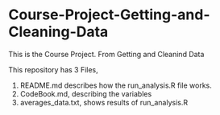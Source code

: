 # Course-Project-Getting-and-Cleaning-Data
This is the Course Project. From Getting and Cleanind Data

This repository has 3 Files, 

1. README.md describes how the run_analysis.R file works.
2. CodeBook.md,  describing the variables
3. averages_data.txt, shows results of run_analysis.R


